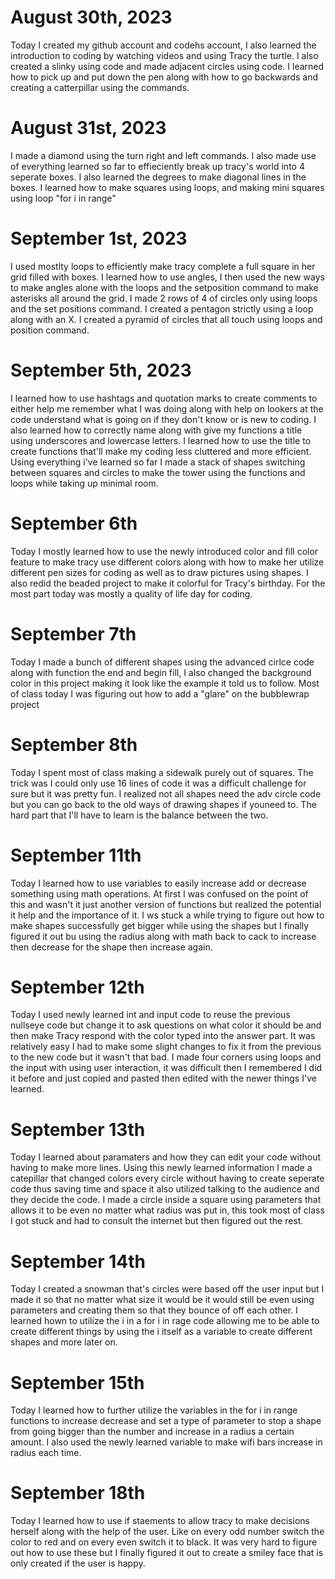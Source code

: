 # August 30th, 2023

Today I created my github account and codehs account, I also learned the introduction to coding by watching videos and using Tracy the turtle. I also created a slinky using code and made adjacent circles using code. I learned how to pick up and put down the pen along with how to go backwards and creating a catterpillar using the commands.

# August 31st, 2023

I made a diamond using the turn right and left commands. I also made use of everything learned so far to effieciently break up tracy's world into 4 seperate boxes. I also learned the degrees to make diagonal lines in the boxes. I learned how to make squares using loops, and making mini squares using loop "for i in range"

# September 1st, 2023

I used mostlty loops to efficiently make tracy complete a full square in her grid filled with boxes. I learned how to use angles, I then used the new ways to make angles alone with the loops and the setposition command to make asterisks all around the grid. I made 2 rows of 4 of circles only using loops and the set positions command. I created a pentagon strictly using a loop along with an X. I created a pyramid of circles that all touch using loops and position command.  

# September 5th, 2023

I learned how to use hashtags and quotation marks to create comments to either help me remember what I was doing along with help on lookers at the code understand what is going on if they don't know or is new to coding. I also learned how to correctly name along with give my functions a title using underscores and lowercase letters. I learned how to use the title to create functions that'll make my coding less cluttered and more efficient. Using everything i've learned so far I made a stack of shapes switching between squares and circles to make the tower using the functions and loops while taking up minimal room.

# September 6th

Today I mostly learned how to use the newly introduced color and fill color feature to make tracy use different colors along with how to make her utilize different pen sizes for coding as well as to draw pictures using shapes. I also redid the beaded project to make it colorful for Tracy's birthday. For the most part today was mostly a quality of life day for coding.

# September 7th

Today I made a bunch of different shapes using the advanced cirlce code along with function the end and begin fill, I also changed the background color in this project making it look like the example it told us to follow. Most of class today I was figuring out how to add a "glare" on the bubblewrap project

# September 8th

Today I spent most of class making a sidewalk purely out of squares. The trick was I could only use 16 lines of code it was a difficult challenge for sure but it was pretty fun. I realized not all shapes need the adv circle code but you can go back to the old ways of drawing shapes if youneed to. The hard part that I'll have to learn is the balance between the two.

# September 11th

Today I learned how to use variables to easily increase add or decrease something using math operations. At first I was confused on the point of this and wasn't it just another version of functions but realized the potential it help and the importance of it. I ws stuck a while trying to figure out how to make shapes successfully get bigger while using the shapes but I finally figured it out bu using the radius along with math back to cack to increase then decrease for the shape then increase again.

# September 12th

Today I used newly learned int and input code to reuse the previous nullseye code but change it to ask questions on what color it should be and then make Tracy respond with the color typed into the answer part. It was relatively easy I had to make some slight changes to fix it from the previous to the new code but it wasn't that bad. I made four corners using loops and the input with using user interaction, it was difficult then I remembered I did it before and just copied and pasted then edited with the newer things I've learned.

# September 13th

Today I learned about paramaters and how they can edit your code without having to make more lines. Using this newly learned information I made a catepillar that changed colors every circle without having to create seperate code thus saving time and space it also utilized talking to the audience and they decide the code. I made a circle inside a square using parameters that allows it to be even no matter what radius was put in, this took most of class I got stuck and had to consult the internet but then figured out the rest.

# September 14th

Today I created a snowman that's circles were based off the user input but I made it so that no matter what size it would be it would still be even using parameters and creating them so that they bounce of off each other. I learned hown to utilize the i in a for i in rage code allowing me to be able to create different things by using the i itself as a variable to create different shapes and more later on.

# September 15th

Today I learned how to further utilize the variables in the for i in range functions to increase decrease and set a type of parameter to stop a shape from going bigger than the number and increase in a radius a certain amount. I also used the newly learned variable to make wifi bars increase in radius each time.

# September 18th

Today I learned how to use if staements to allow tracy to make decisions herself along with the help of the user. Like on every odd number switch the color to red and on every even switch it to black. It was very hard to figure out how to use these but I finally figured it out to create a smiley face that is only created if the user is happy.
